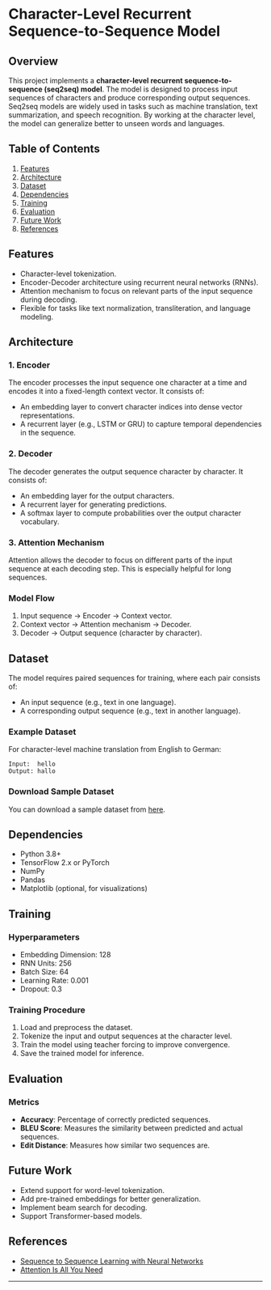 # Character-Level Recurrent Sequence-to-Sequence Model

## Overview

This project implements a **character-level recurrent sequence-to-sequence (seq2seq) model**. The model is designed to process input sequences of characters and produce corresponding output sequences. Seq2seq models are widely used in tasks such as machine translation, text summarization, and speech recognition. By working at the character level, the model can generalize better to unseen words and languages.

## Table of Contents
1. [Features](#features)
2. [Architecture](#architecture)
3. [Dataset](#dataset)
4. [Dependencies](#dependencies)
5. [Training](#training)
6. [Evaluation](#evaluation)
7. [Future Work](#future-work)
8. [References](#references)

## Features
- Character-level tokenization.
- Encoder-Decoder architecture using recurrent neural networks (RNNs).
- Attention mechanism to focus on relevant parts of the input sequence during decoding.
- Flexible for tasks like text normalization, transliteration, and language modeling.

## Architecture

### 1. **Encoder**
The encoder processes the input sequence one character at a time and encodes it into a fixed-length context vector. It consists of:
- An embedding layer to convert character indices into dense vector representations.
- A recurrent layer (e.g., LSTM or GRU) to capture temporal dependencies in the sequence.

### 2. **Decoder**
The decoder generates the output sequence character by character. It consists of:
- An embedding layer for the output characters.
- A recurrent layer for generating predictions.
- A softmax layer to compute probabilities over the output character vocabulary.

### 3. **Attention Mechanism**
Attention allows the decoder to focus on different parts of the input sequence at each decoding step. This is especially helpful for long sequences.

### Model Flow
1. Input sequence -> Encoder -> Context vector.
2. Context vector -> Attention mechanism -> Decoder.
3. Decoder -> Output sequence (character by character).

## Dataset

The model requires paired sequences for training, where each pair consists of:
- An input sequence (e.g., text in one language).
- A corresponding output sequence (e.g., text in another language).

### Example Dataset
For character-level machine translation from English to German:
```
Input:  hello
Output: hallo
```

### Download Sample Dataset
You can download a sample dataset from [here](https://www.manythings.org/anki/).

## Dependencies

- Python 3.8+
- TensorFlow 2.x or PyTorch
- NumPy
- Pandas
- Matplotlib (optional, for visualizations)

## Training

### Hyperparameters
- Embedding Dimension: 128
- RNN Units: 256
- Batch Size: 64
- Learning Rate: 0.001
- Dropout: 0.3

### Training Procedure
1. Load and preprocess the dataset.
2. Tokenize the input and output sequences at the character level.
3. Train the model using teacher forcing to improve convergence.
4. Save the trained model for inference.

## Evaluation

### Metrics
- **Accuracy**: Percentage of correctly predicted sequences.
- **BLEU Score**: Measures the similarity between predicted and actual sequences.
- **Edit Distance**: Measures how similar two sequences are.

## Future Work
- Extend support for word-level tokenization.
- Add pre-trained embeddings for better generalization.
- Implement beam search for decoding.
- Support Transformer-based models.

## References
- [Sequence to Sequence Learning with Neural Networks](https://arxiv.org/abs/1409.3215)
- [Attention Is All You Need](https://arxiv.org/abs/1706.03762)

---


